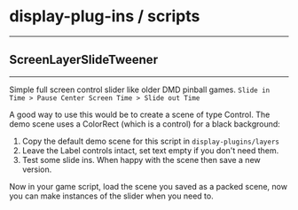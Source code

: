 ﻿# display-plug-ins / scripts

---
## ScreenLayerSlideTweener
---
Simple full screen control slider like older DMD pinball games. `Slide in Time > Pause Center Screen Time > Slide out Time`

A good way to use this would be to create a scene of type Control. The demo scene uses a ColorRect (which is a control) for a black background:

1. Copy the default demo scene for this script in `display-plugins/layers`
2. Leave the Label controls intact, set text empty if you don't need them.
3. Test some slide ins. When happy with the scene then save a new version.

Now in your game script, load the scene you saved as a packed scene, now you can make instances of the slider when you need to.

